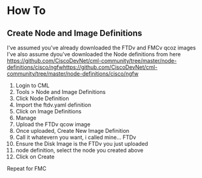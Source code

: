 # How To
## Create Node and Image Definitions
I've assumed you've already downloaded the FTDv and FMCv qcoz images
I've also assume dyou've downloaded the Node definitions from here https://github.com/CiscoDevNet/cml-community/tree/master/node-definitions/cisco/ngfwhttps://github.com/CiscoDevNet/cml-community/tree/master/node-definitions/cisco/ngfw 

1. Login to CML 
2. Tools > Node and Image Definitions
3. Click Node Definition
4. Import the ftdv.yaml definition
5. Click on Image Definitions
6. Manage
7. Upload the FTDv qcow image
8. Once uploaded, Create New Image Definition
9. Call it whatevern you want, i called mine... FTDv
10. Ensure the Disk Image is the FTDv you just uploaded
11. node definition, select the node you created above
12. Click on Create

Repeat for FMC

## 
